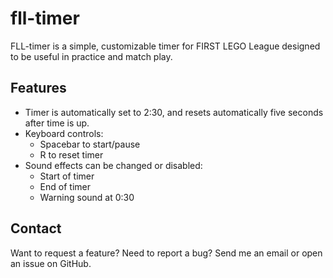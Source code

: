 # fll-timer
FLL-timer is a simple, customizable timer for FIRST LEGO League designed to be useful in practice and match play.

## Features

* Timer is automatically set to 2:30, and resets automatically five seconds after time is up.
* Keyboard controls:
  * Spacebar to start/pause
  * R to reset timer
* Sound effects can be changed or disabled:
  * Start of timer
  * End of timer
  * Warning sound at 0:30

## Contact

Want to request a feature? Need to report a bug? Send me an email or open an issue on GitHub.
